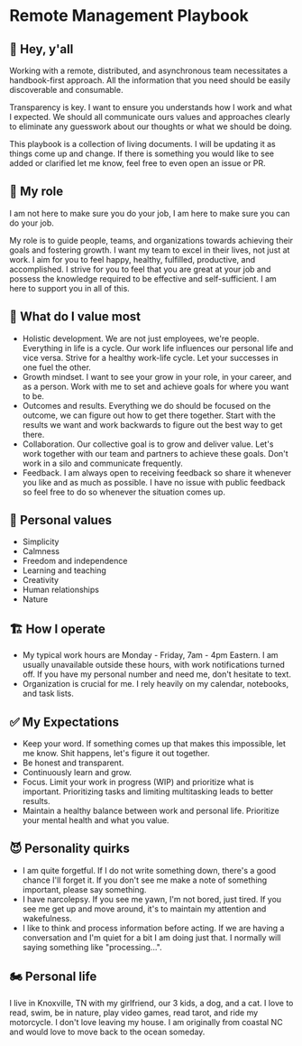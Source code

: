 # Remote Management Playbook

## 👋 Hey, y'all

Working with a remote, distributed, and asynchronous team necessitates a handbook-first approach. All the information that you need should be easily discoverable and consumable.

Transparency is key. I want to ensure you understands how I work and what I expected. We should all communicate ours values and approaches clearly to eliminate any guesswork about our thoughts or what we should be doing.

This playbook is a collection of living documents. I will be updating it as things come up and change. If there is something you would like to see added or clarified let me know, feel free to even open an issue or PR.

## 🥖 My role

I am not here to make sure you do your job, I am here to make sure you can do your job.

My role is to guide people, teams, and organizations towards achieving their goals and fostering growth. I want my team to excel in their lives, not just at work. I aim for you to feel happy, healthy, fulfilled, productive, and accomplished. I strive for you to feel that you are great at your job and possess the knowledge required to be effective and self-sufficient. I am here to support you in all of this.

## 💎 What do I value most

* Holistic development. We are not just employees, we're people. Everything in life is a cycle. Our work life influences our personal life and vice versa. Strive for a healthy work-life cycle. Let your successes in one fuel the other.
* Growth mindset. I want to see your grow in your role, in your career, and as a person. Work with me to set and achieve goals for where you want to be.
* Outcomes and results. Everything we do should be focused on the outcome, we can figure out how to get there together. Start with the results we want and work backwards to figure out the best way to get there.
* Collaboration. Our collective goal is to grow and deliver value. Let's work together with our team and partners to achieve these goals. Don't work in a silo and communicate frequently.
* Feedback. I am always open to receiving feedback so share it whenever you like and as much as possible. I have no issue with public feedback so feel free to do so whenever the situation comes up.

## 💖 Personal values

* Simplicity
* Calmness
* Freedom and independence
* Learning and teaching
* Creativity
* Human relationships
* Nature

## 🏗️ How I operate

* My typical work hours are Monday - Friday, 7am - 4pm Eastern. I am usually unavailable outside these hours, with work notifications turned off. If you have my personal number and need me, don't hesitate to text.
* Organization is crucial for me. I rely heavily on my calendar, notebooks, and task lists.

## ✅ My Expectations

* Keep your word. If something comes up that makes this impossible, let me know. Shit happens, let's figure it out together.
* Be honest and transparent.
* Continuously learn and grow.
* Focus. Limit your work in progress (WIP) and prioritize what is important. Prioritizing tasks and limiting multitasking leads to better results.
* Maintain a healthy balance between work and personal life. Prioritize your mental health and what you value.

## 😈 Personality quirks

* I am quite forgetful. If I do not write something down, there's a good chance I'll forget it. If you don't see me make a note of something important, please say something.
* I have narcolepsy. If you see me yawn, I'm not bored, just tired. If you see me get up and move around, it's to maintain my attention and wakefulness.
* I like to think and process information before acting. If we are having a conversation and I'm quiet for a bit I am doing just that. I normally will saying something like "processing...".

## 🏍️ Personal life

I live in Knoxville, TN with my girlfriend, our 3 kids, a dog, and a cat. I love to read, swim, be in nature, play video games, read tarot, and ride my motorcycle. I don't love leaving my house. I am originally from coastal NC and would love to move back to the ocean someday.
